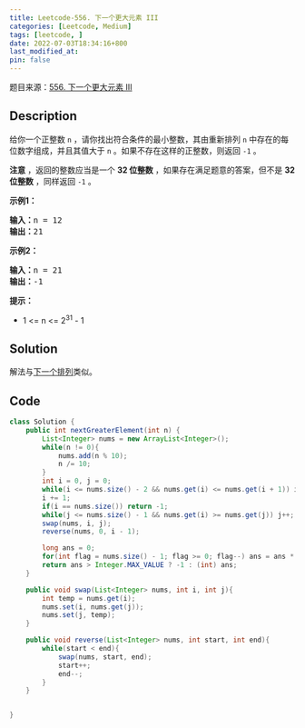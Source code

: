 ```yaml
---
title: Leetcode-556. 下一个更大元素 III
categories: [Leetcode, Medium]
tags: [leetcode, ]
date: 2022-07-03T18:34:16+800
last_modified_at: 
pin: false
---
```


题目来源：[556. 下一个更大元素 III](https://leetcode.cn/problems/next-greater-element-iii/)

## Description

给你一个正整数 `n` ，请你找出符合条件的最小整数，其由重新排列 `n` 中存在的每位数字组成，并且其值大于 `n` 。如果不存在这样的正整数，则返回 `-1` 。

**注意** ，返回的整数应当是一个 **32 位整数** ，如果存在满足题意的答案，但不是 **32 位整数** ，同样返回 `-1` 。



**示例1：**

<pre>
<strong>输入：</strong>n = 12
<strong>输出：</strong>21
</pre>

**示例2：**

<pre>
<strong>输入：</strong>n = 21
<strong>输出：</strong>-1
</pre>

**提示：**

- 1 <= n <= 2<sup>31</sup> - 1


## Solution

解法与[下一个排列](https://leetcode.cn/problems/next-permutation/)类似。


## Code
```java
class Solution {
    public int nextGreaterElement(int n) {
        List<Integer> nums = new ArrayList<Integer>();
        while(n != 0){
            nums.add(n % 10);
            n /= 10;
        }
        int i = 0, j = 0;
        while(i <= nums.size() - 2 && nums.get(i) <= nums.get(i + 1)) i++;
        i += 1;
        if(i == nums.size()) return -1;
        while(j <= nums.size() - 1 && nums.get(i) >= nums.get(j)) j++;
        swap(nums, i, j);
        reverse(nums, 0, i - 1);

        long ans = 0;
        for(int flag = nums.size() - 1; flag >= 0; flag--) ans = ans * 10 + nums.get(flag);
        return ans > Integer.MAX_VALUE ? -1 : (int) ans;
    }

    public void swap(List<Integer> nums, int i, int j){
        int temp = nums.get(i);
        nums.set(i, nums.get(j));
        nums.set(j, temp);
    }

    public void reverse(List<Integer> nums, int start, int end){
        while(start < end){
            swap(nums, start, end);
            start++;
            end--;
        }
    }


}
```
